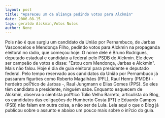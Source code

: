 ```yaml
---
layout: post
title: "Apareceu um da aliança pedindo votos para Alckmin"
date: 2006-08-15
tags: geraldo Alckmin,Votos Nulos
author: None
---
```

Pois não é que surgiu um candidato da União por Pernambuco, de Jarbas Vasconcelos e Mendonça Filho, pedindo votos para Alckmin na propaganda eleitoral no rádio, que começou hoje.
O nome dele é Bruno Rodrigues, deputado estadual e candidato a federal pelo PSDB de Alckmin. Ele deve ser campeão de votos e disse: \"Estou com Mendonça, Jarbas e Alckmin\". Mais não falou.
Hoje é dia de guia eleitoral para presidente e deputado federal. Pelo tempo reservado aos candidatos da União por Pernambuco já passaram figurões como Roberto Magalhães (PFL), Raul Henry (PMDB) - herdeiro pol?tico de Jarbas -, Raul Jungmann e Elias Gomes (PPS).
Se eles têm candidato a presidente, ninguém sabe.
Enquanto&nbsp;esquecem de Alckmin, observa o cientista pol?tico Túlio Velho Barreto, articulista do Blog, os candidatos das coligações de Humberto Costa (PT) e Eduardo Campos (PSB) não falam em outra coisa, a não ser de Lula.
Leia aqui o que o Blog já publicou sobre o assunto e abaixo um pouco mais sobre o in?cio do guia. 